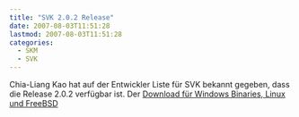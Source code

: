 ```yaml
---
title: "SVK 2.0.2 Release"
date: 2007-08-03T11:51:28
lastmod: 2007-08-03T11:51:28
categories:
  - SKM
  - SVK
---
```

Chia-Liang Kao hat auf der Entwickler Liste für SVK bekannt gegeben, dass die Release 2.0.2 verfügbar ist. Der <a href="http://download.bestpractical.com/pub/svk/2.0.2">Download  für Windows Binaries, Linux und FreeBSD</a>

